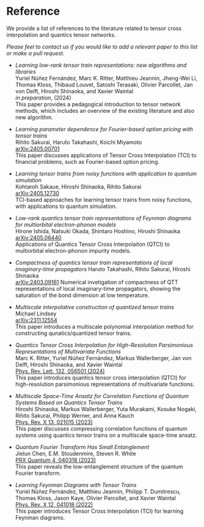 # Reference

We provide a list of references to the literature related to tensor cross interpolation and quantics tensor networks.

*Please feel to contact us if you would like to add a relevant paper to this list or make a pull request.*

* *Learning low-rank tensor train representations: new algorithms and libraries*<br>
Yuriel Núñez Fernández, Marc K. Ritter, Matthieu Jeannin, Jheng-Wei Li, Thomas Kloss, Thibaud Louvet, Satoshi Terasaki, Olivier Parcollet, Jan von Delft, Hiroshi Shinaoka, and Xavier Waintal<br>
*in preparation*, (2024)<br>
This paper provides a pedagogical introduction to tensor network methods, which includes an overview of the existing literature and also new algorithm.

* *Learning parameter dependence for Fourier-based option pricing with tensor trains*<br>
Rihito Sakurai, Haruto Takahashi, Koichi Miyamoto<br>
[arXiv:2405.00701](https://arxiv.org/abs/2405.00701)<br>
This paper discusses applications of Tensor Cross Interpolation (TCI) to financial problems, such as Fourier-based option pricing.

* *Learning tensor trains from noisy functions with application to quantum simulation*<br>
Kohtaroh Sakaue, Hiroshi Shinaoka, Rihito Sakurai<br>
[arXiv:2405.12730](https://arxiv.org/abs/2405.12730)<br>
TCI-based approaches for learning tensor trains from noisy functions, with applications to quantum simulation.

* *Low-rank quantics tensor train representations of Feynman diagrams for multiorbital electron-phonon models*<br>
Hirone Ishida, Natsuki Okada, Shintaro Hoshino, Hiroshi Shinaoka<br>
[arXiv:2405.06440](https://arxiv.org/abs/2405.06440)<br>
Applications of Quantics Tensor Cross Interpolaiton (QTCI) to multiorbital electron-phonon impurity models.

* *Compactness of quantics tensor train representations of local imaginary-time propagators*
Haruto Takahashi, Rihito Sakurai, Hiroshi Shinaoka<br>
[arXiv:2403.09161](https://arxiv.org/abs/2403.09161)
Numerical invetigation of compactness of QTT representations of local imaginary-time propagators, showing the saturation of the bond dimension at low temperature.

* *Multiscale interpolative construction of quantized tensor trains*<br>
Michael Lindsey<br>
[arXiv:2311.12554](https://arxiv.org/abs/2311.12554)<br>
This paper introduces a multiscale polynomial interpolation method for constructing qunatics/quantized tensor trains.

* *Quantics Tensor Cross Interpolation for High-Resolution Parsimonious Representations of Multivariate Functions*<br>
Marc K. Ritter, Yuriel Núñez Fernández, Markus Wallerberger, Jan von Delft, Hiroshi Shinaoka, and Xavier Waintal<br>
[Phys. Rev. Lett. 132, 056501 (2024)](https://journals.aps.org/prl/abstract/10.1103/PhysRevLett.132.056501)<br>
This paper introduces quantics tensor cross interpolation (QTCI) for high-resolution parsimonious representations of multivariate functions.


* *Multiscale Space-Time Ansatz for Correlation Functions of Quantum Systems Based on Quantics Tensor Trains*<br>
Hiroshi Shinaoka, Markus Wallerberger, Yuta Murakami, Kosuke Nogaki, Rihito Sakurai, Philipp Werner, and Anna Kauch<br>
[Phys. Rev. X 13, 021015 (2023)](https://journals.aps.org/prx/abstract/10.1103/PhysRevX.13.021015)<br>
This paper discusses compressing correlation functions of quantum systems using quantics tensor trains on a multiscale space-time ansatz.

* *Quantum Fourier Transform Has Small Entanglement*<br>
Jielun Chen, E.M. Stoudenmire, Steven R. White<br>
[PRX Quantum 4, 040318 (2023)](https://doi.org/10.1103/PRXQuantum.4.040318)<br>
This paper reveals the low-entanglement structure of the quantum Fourier transform.

* *Learning Feynman Diagrams with Tensor Trains*<br>
Yuriel Núñez Fernández, Matthieu Jeannin, Philipp T. Dumitrescu, Thomas Kloss, Jason Kaye, Olivier Parcollet, and Xavier Waintal<br>
[Phys. Rev. X 12, 041018 (2022)](https://doi.org/10.1103/PhysRevX.12.041018)<br>
This paper introduces Tensor Cross Interpolation (TCI) for learning Feynman diagrams.


